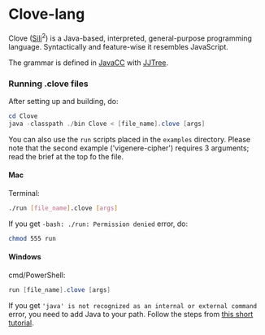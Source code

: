 # Clove-lang

Clove ([Sili](https://github.com/DaveVoorhis/LDI/tree/master/Sili)<sup>2</sup>) is a Java-based, interpreted, general-purpose programming language. Syntactically and feature-wise it resembles JavaScript.

The grammar is defined in [JavaCC](https://javacc.org) with [JJTree](https://javacc.org/jjtree).

### Running .clove files

After setting up and building, do:

```PowerShell
cd Clove
java -classpath ./bin Clove < [file_name].clove [args]
```

You can also use the `run` scripts placed in the `examples` directory. Please note that the second example ('vigenere-cipher') requires 3 arguments; read the brief at the top fo the file.

#### Mac

Terminal:

```bash
./run [file_name].clove [args]
```

If you get `-bash: ./run: Permission denied` error, do:

```bash
chmod 555 run
```

#### Windows

cmd/PowerShell:

```PowerShell
run [file_name].clove [args]
```

If you get `'java' is not recognized as an internal or external command` error, you need to add Java to your path. Follow the steps from [this short tutorial](https://stackoverflow.com/a/28451116).
